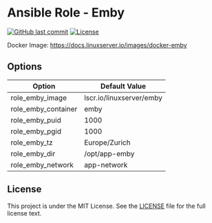 # Ansible Role - Emby

[![GitHub last commit](https://img.shields.io/github/last-commit/ursinn-ansible/role-emby?logo=github&style=for-the-badge)](https://github.com/ursinn-ansible/role-emby/commits)
[![License](https://img.shields.io/github/license/ursinn-ansible/role-emby?style=for-the-badge)](https://github.com/ursinn-ansible/role-emby/blob/main/LICENSE)

Docker Image: https://docs.linuxserver.io/images/docker-emby

## Options

| Option | Default Value |
| ---- | ---- |
| role_emby_image | lscr.io/linuxserver/emby |
| role_emby_container | emby |
| role_emby_puid | 1000 |
| role_emby_pgid | 1000 |
| role_emby_tz | Europe/Zurich |
| role_emby_dir | /opt/app-emby |
| role_emby_network | app-network |

## License

This project is under the MIT License. See the [LICENSE](https://github.com/ursinn-ansible/role-emby/blob/main/LICENSE) file for the full license text.
